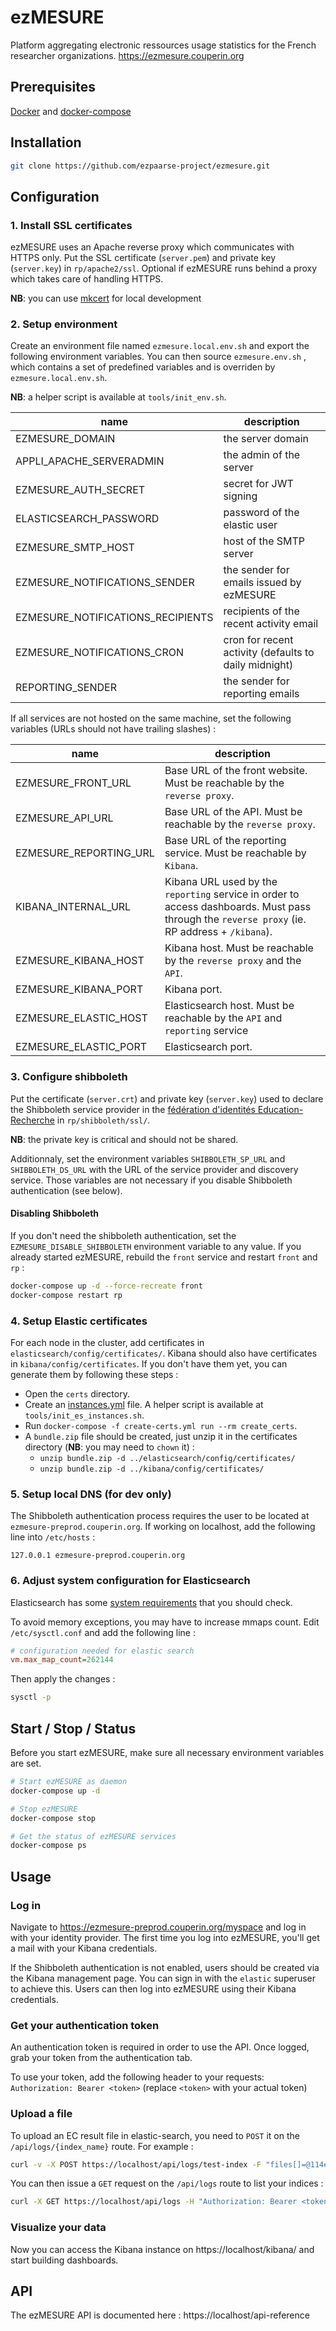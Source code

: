 # ezMESURE

Platform aggregating electronic ressources usage statistics for the French researcher organizations.
https://ezmesure.couperin.org

## Prerequisites
[Docker](https://www.docker.com/) and [docker-compose](https://docs.docker.com/compose/)

## Installation

```bash
git clone https://github.com/ezpaarse-project/ezmesure.git
```

## Configuration

### 1. Install SSL certificates

ezMESURE uses an Apache reverse proxy which communicates with HTTPS only. Put the SSL certificate (``server.pem``) and private key (``server.key``) in ``rp/apache2/ssl``. Optional if ezMESURE runs behind a proxy which takes care of handling HTTPS.

**NB**: you can use [mkcert](https://github.com/FiloSottile/mkcert) for local development

### 2. Setup environment

Create an environment file named `ezmesure.local.env.sh` and export the following environment variables. You can then source `ezmesure.env.sh` , which contains a set of predefined variables and is overriden by `ezmesure.local.env.sh`.

**NB**: a helper script is available at `tools/init_env.sh`.

| name | description |
|------|-------------|
| EZMESURE_DOMAIN | the server domain |
| APPLI_APACHE_SERVERADMIN | the admin of the server |
| EZMESURE_AUTH_SECRET | secret for JWT signing |
| ELASTICSEARCH_PASSWORD | password of the elastic user |
| EZMESURE_SMTP_HOST | host of the SMTP server |
| EZMESURE_NOTIFICATIONS_SENDER | the sender for emails issued by ezMESURE |
| EZMESURE_NOTIFICATIONS_RECIPIENTS | recipients of the recent activity email |
| EZMESURE_NOTIFICATIONS_CRON | cron for recent activity (defaults to daily midnight) |
| REPORTING_SENDER | the sender for reporting emails |

If all services are not hosted on the same machine, set the following variables (URLs should not have trailing slashes) :

| name | description |
|------|-------------|
| EZMESURE_FRONT_URL     | Base URL of the front website. Must be reachable by the `reverse proxy`. |
| EZMESURE_API_URL       | Base URL of the API. Must be reachable by the `reverse proxy`. |
| EZMESURE_REPORTING_URL | Base URL of the reporting service. Must be reachable by `Kibana`. |
| KIBANA_INTERNAL_URL    | Kibana URL used by the `reporting` service in order to access dashboards. Must pass through the `reverse proxy` (ie. RP address + `/kibana`). |
| EZMESURE_KIBANA_HOST   | Kibana host. Must be reachable by the `reverse proxy` and the `API`. |
| EZMESURE_KIBANA_PORT   | Kibana port. |
| EZMESURE_ELASTIC_HOST  | Elasticsearch host. Must be reachable by the `API` and `reporting` service |
| EZMESURE_ELASTIC_PORT  | Elasticsearch port. |

### 3. Configure shibboleth

Put the certificate (``server.crt``) and private key (``server.key``) used to declare the Shibboleth service provider in the [fédération d'identités Education-Recherche](https://federation.renater.fr/registry?action=get_all) in ``rp/shibboleth/ssl/``.  

**NB**: the private key is critical and should not be shared.

Additionnaly, set the environment variables `SHIBBOLETH_SP_URL` and `SHIBBOLETH_DS_URL` with the URL of the service provider and discovery service. Those variables are not necessary if you disable Shibboleth authentication (see below).

#### Disabling Shibboleth

If you don't need the shibboleth authentication, set the `EZMESURE_DISABLE_SHIBBOLETH` environment variable to any value. If you already started ezMESURE, rebuild the `front` service and restart `front` and `rp` :

```bash
docker-compose up -d --force-recreate front
docker-compose restart rp
```

### 4. Setup Elastic certificates

For each node in the cluster, add certificates in `elasticsearch/config/certificates/`. Kibana should also have certificates in `kibana/config/certificates`. If you don't have them yet, you can generate them by following these steps :

  - Open the `certs` directory.
  - Create an [instances.yml](https://www.elastic.co/guide/en/elasticsearch/reference/current/certutil.html#certutil-silent) file. A helper script is available at `tools/init_es_instances.sh`.
  - Run `docker-compose -f create-certs.yml run --rm create_certs`.
  - A `bundle.zip` file should be created, just unzip it in the certificates directory (**NB**: you may need to `chown` it) :
    - `unzip bundle.zip -d ../elasticsearch/config/certificates/`
    - `unzip bundle.zip -d ../kibana/config/certificates/`

### 5. Setup local DNS (for dev only)

The Shibboleth authentication process requires the user to be located at `ezmesure-preprod.couperin.org`. If working on localhost, add the following line into `/etc/hosts` :

```
127.0.0.1 ezmesure-preprod.couperin.org
```

### 6. Adjust system configuration for Elasticsearch

Elasticsearch has some [system requirements](https://www.elastic.co/guide/en/elasticsearch/reference/current/system-config.html) that you should check.

To avoid memory exceptions, you may have to increase mmaps count. Edit `/etc/sysctl.conf` and add the following line :

```ini
# configuration needed for elastic search
vm.max_map_count=262144
```

Then apply the changes :

```bash
sysctl -p
```

## Start / Stop / Status

Before you start ezMESURE, make sure all necessary environment variables are set.

```bash
# Start ezMESURE as daemon
docker-compose up -d

# Stop ezMESURE
docker-compose stop

# Get the status of ezMESURE services
docker-compose ps
```

## Usage

### Log in

Navigate to https://ezmesure-preprod.couperin.org/myspace and log in with your identity provider. The first time you log into ezMESURE, you'll get a mail with your Kibana credentials.

If the Shibboleth authentication is not enabled, users should be created via the Kibana management page. You can sign in with the `elastic` superuser to achieve this. Users can then log into ezMESURE using their Kibana credentials.

### Get your authentication token

An authentication token is required in order to use the API. Once logged, grab your token from the authentication tab.

To use your token, add the following header to your requests: `Authorization: Bearer <token>` (replace `<token>` with your actual token)

### Upload a file

To upload an EC result file in elastic-search, you need to `POST` it on the `/api/logs/{index_name}` route. For example :

```bash
curl -v -X POST https://localhost/api/logs/test-index -F "files[]=@114ee1d0_2016-03-31_10h53.job-ecs.csv" -H "Authorization: Bearer <token>"
```

You can then issue a `GET` request on the `/api/logs` route to list your indices :

```bash
curl -X GET https://localhost/api/logs -H "Authorization: Bearer <token>"
```

### Visualize your data

Now you can access the Kibana instance on https://localhost/kibana/ and start building dashboards.

## API

The ezMESURE API is documented here : https://localhost/api-reference
